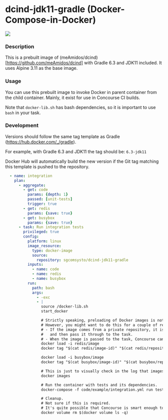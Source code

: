 # dcind-jdk11-gradle (Docker-Compose-in-Docker)

[![](https://images.microbadger.com/badges/image/sgcomsysto/dcind-jdk-gradle.svg)](https://microbadger.com/images/sgcomsysto/dcind-jdk-gradle "Get your own image badge on microbadger.com")

### Description

This is a prebuilt image of (meAmidos/dcind)[https://github.com/meAmidos/dcind] with Gradle 6.3 and JDK11 included. It uses Alpine 3.11 as the base image.

### Usage

You can use this prebuilt image to invoke Docker in parent container from the child container. Mainly, it exist for use in Concourse CI builds.

Note that `docker-lib.sh` has bash dependencies, so it is important to use `bash` in your task.


### Development

Versions should follow the same tag template as Gradle (https://hub.docker.com/_/gradle).

For example, with Gradle 6.3 and JDK11 the tag should be: `6.3-jdk11`

Docker Hub will automatically build the new version if the Git tag matching this template is pushed to the repository.

```yaml
  - name: integration
    plan:
      - aggregate:
        - get: code
          params: {depth: 1}
          passed: [unit-tests]
          trigger: true
        - get: redis
          params: {save: true}
        - get: busybox
          params: {save: true}
      - task: Run integration tests
        privileged: true
        config:
          platform: linux
          image_resource:
            type: docker-image
            source:
              repository: sgcomsysto/dcind-jdk11-gradle
          inputs:
            - name: code
            - name: redis
            - name: busybox
          run:
            path: bash
            args:
              - -exc
              - |
                source /docker-lib.sh
                start_docker

                # Strictly speaking, preloading of Docker images is not required.
                # However, you might want to do this for a couple of reasons:
                # - If the image comes from a private repository, it is much easier to let Concourse pull it,
                #   and then pass it through to the task.
                # - When the image is passed to the task, Concourse can often get the image from its cache.
                docker load -i redis/image
                docker tag "$(cat redis/image-id)" "$(cat redis/repository):$(cat redis/tag)"

                docker load -i busybox/image
                docker tag "$(cat busybox/image-id)" "$(cat busybox/repository):$(cat busybox/tag)"

                # This is just to visually check in the log that images have been loaded successfully
                docker images

                # Run the container with tests and its dependencies.
                docker-compose -f code/example/integration.yml run tests

                # Cleanup.
                # Not sure if this is required.
                # It's quite possible that Concourse is smart enough to clean up the Docker mess itself.
                docker volume rm $(docker volume ls -q)

```
